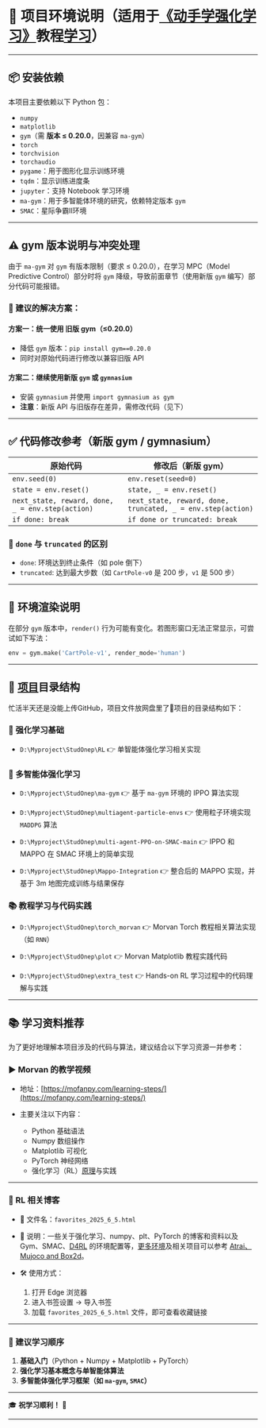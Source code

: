 # 📘 项目环境说明（适用于[《动手学强化学习》](https://hrl.boyuai.com/chapter/)教程[学习](https://www.bilibili.com/video/BV1jUHdePEUZ)）

---

## 📦 安装依赖

本项目主要依赖以下 Python 包：

- `numpy`
- `matplotlib`
- `gym`（需 **版本 ≤ 0.20.0**，因兼容 `ma-gym`）
- `torch`
- `torchvision`
- `torchaudio`
- `pygame`：用于图形化显示训练环境
- `tqdm`：显示训练进度条
- `jupyter`：支持 Notebook 学习环境
- `ma-gym`：用于多智能体环境的研究，依赖特定版本 `gym`
- `SMAC`：星际争霸Ⅱ环境

---

## ⚠️ gym 版本说明与冲突处理

由于 `ma-gym` 对 `gym` 有版本限制（要求 ≤ 0.20.0），在学习 MPC（Model Predictive Control）部分时将 `gym` 降级，导致前面章节（使用新版 `gym` 编写）部分代码可能报错。

### 🔧 建议的解决方案：

#### 方案一：统一使用 **旧版 gym（≤0.20.0）**
- 降低 `gym` 版本：`pip install gym==0.20.0`
- 同时对原始代码进行修改以兼容旧版 API

#### 方案二：继续使用新版 `gym` 或 `gymnasium`
- 安装 `gymnasium` 并使用 `import gymnasium as gym`
- **注意**：新版 API 与旧版存在差异，需修改代码（见下）

---

## ✅ 代码修改参考（新版 gym / gymnasium）

| 原始代码 | 修改后（新版 gym） |
|----------|-------------------|
| `env.seed(0)` | `env.reset(seed=0)` |
| `state = env.reset()` | `state, _ = env.reset()` |
| `next_state, reward, done, _ = env.step(action)` | `next_state, reward, done, truncated, _ = env.step(action)` |
| `if done: break` | `if done or truncated: break` |

### 📌 `done` 与 `truncated` 的区别

- `done`: 环境达到终止条件（如 pole 倒下）
- `truncated`: 达到最大步数（如 `CartPole-v0` 是 200 步，`v1` 是 500 步）

---

## 🧩 环境渲染说明

在部分 `gym` 版本中，`render()` 行为可能有变化。若图形窗口无法正常显示，可尝试如下写法：

```python
env = gym.make('CartPole-v1', render_mode='human')
```

---

## 📁 [项目](https://pan.baidu.com/s/1aJFlj54Tm_WcpWoD4lmhLQ?pwd=ezew)目录结构

忙活半天还是没能上传GitHub，项目文件放网盘里了🫠项目的目录结构如下：

### 🧠 强化学习基础

* `D:\Myproject\StudOnep\RL`
  👉 单智能体强化学习相关实现

### 🤖 多智能体强化学习

* `D:\Myproject\StudOnep\ma-gym`
  👉 基于 `ma-gym` 环境的 IPPO 算法实现

* `D:\Myproject\StudOnep\multiagent-particle-envs`
  👉 使用粒子环境实现 `MADDPG` 算法

* `D:\Myproject\StudOnep\multi-agent-PPO-on-SMAC-main`
  👉 IPPO 和 MAPPO 在 SMAC 环境上的简单实现

* `D:\Myproject\StudOnep\Mappo-Integration`
  👉 整合后的 MAPPO 实现，并基于 3m 地图完成训练与结果保存

### 📚 教程学习与代码实践

* `D:\Myproject\StudOnep\torch_morvan`
  👉 Morvan Torch 教程相关算法实现（如 `RNN`）

* `D:\Myproject\StudOnep\plot`
  👉 Morvan Matplotlib 教程实践代码

* `D:\Myproject\StudOnep\extra_test`
  👉 Hands-on RL 学习过程中的代码理解与实践

---

## 📚 学习资料推荐

为了更好地理解本项目涉及的代码与算法，建议结合以下学习资源一并参考：

### ▶️ Morvan 的教学视频

* 地址：[https://mofanpy.com/learning-steps/](https://mofanpy.com/learning-steps/)
* 主要关注以下内容：

  * Python 基础语法
  * Numpy 数组操作
  * Matplotlib 可视化
  * PyTorch 神经网络
  * 强化学习（RL）[原理](https://www.bilibili.com/video/BV1sd4y167NS/)与实践

---

### 📖 RL 相关博客

* 📁 文件名：`favorites_2025_6_5.html`
* 📌 说明：一些关于强化学习、numpy、plt、PyTorch 的博客和资料以及 Gym、SMAC、[D4RL](https://zhuanlan.zhihu.com/p/11007245238) 的环境配置等，[更多环境](https://zhuanlan.zhihu.com/p/667403508)及相关项目可以参考 [Atrai、Mujoco and Box2d](https://github.com/Swroking/Code-for-Hands-on-RL)。
* 🛠 使用方式：

  1. 打开 Edge 浏览器
  2. 进入书签设置 → 导入书签
  3. 加载 `favorites_2025_6_5.html` 文件，即可查看收藏链接

---

### 🔗 建议学习顺序

1. **基础入门**（Python + Numpy + Matplotlib + PyTorch）
2. **强化学习基本概念与单智能体算法**
4. **多智能体强化学习框架（如 `ma-gym`, `SMAC`）**

---

🎓 **祝学习顺利！** 🚀

---
